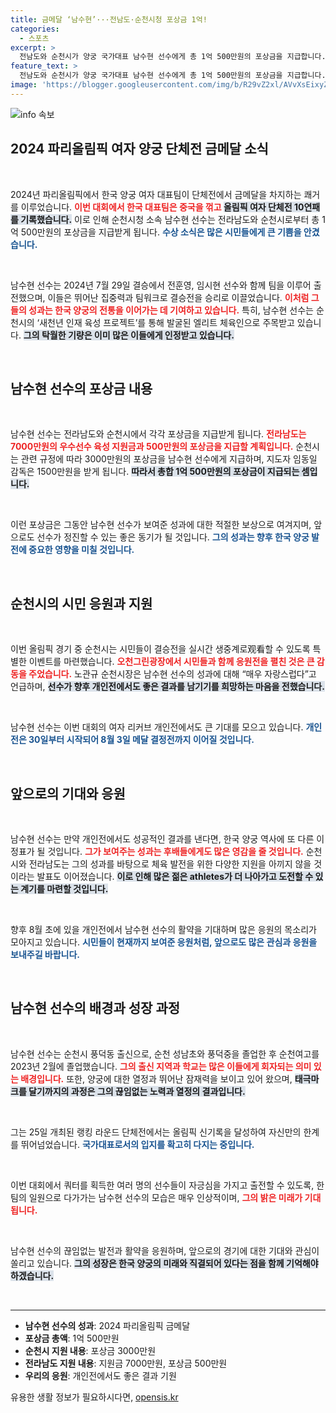 ```yaml
---
title: 금메달 ‘남수현’···전남도·순천시청 포상금 1억!
categories:
  - 스포츠
excerpt: >
  전남도와 순천시가 양궁 국가대표 남수현 선수에게 총 1억 500만원의 포상금을 지급합니다. 한국 여자 양궁팀, 올림픽 10연패 달성! 기대감을 모으는 남수현의 개인전 성과는?
feature_text: >
  전남도와 순천시가 양궁 국가대표 남수현 선수에게 총 1억 500만원의 포상금을 지급합니다. 한국 여자 양궁팀, 올림픽 10연패 달성! 기대감을 모으는 남수현의 개인전 성과는?
image: 'https://blogger.googleusercontent.com/img/b/R29vZ2xl/AVvXsEixyZcFfHzMRdzZMjFBmAUKJYCLCGyLL1o632UiGVXcaFdKo_bkvkuCioo0uUKlGfBVcT3P84aROyZIXSBEx3Aw5nCQ3pTgDom1WDC4m8eifvWiAmWEEVb4x6G_l8C0QH225ldMjyaFvpxGEBGNO37VmDTDMHGhJPq73UglMfDca1-0aw/s1600/blogspot.png'
---
```


<p><img src="https://blogger.googleusercontent.com/img/b/R29vZ2xl/AVvXsEixyZcFfHzMRdzZMjFBmAUKJYCLCGyLL1o632UiGVXcaFdKo_bkvkuCioo0uUKlGfBVcT3P84aROyZIXSBEx3Aw5nCQ3pTgDom1WDC4m8eifvWiAmWEEVb4x6G_l8C0QH225ldMjyaFvpxGEBGNO37VmDTDMHGhJPq73UglMfDca1-0aw/s1600/blogspot.png" alt="info 속보" /></p>

<h2 data-ke-size="size26">2024 파리올림픽 여자 양궁 단체전 금메달 소식</h2>

<p data-ke-size="size16">&nbsp;</p>

<p>2024년 파리올림픽에서 한국 양궁 여자 대표팀이 단체전에서 금메달을 차지하는 쾌거를 이루었습니다. <b><span style="color: #ee2323;">이번 대회에서 한국 대표팀은 중국을 꺾고 </span></b><b><span style="background-color: #21538527;">올림픽 여자 단체전 10연패를 기록했습니다.</span></b> 이로 인해 순천시청 소속 남수현 선수는 전라남도와 순천시로부터 총 1억 500만원의 포상금을 지급받게 됩니다. <b><span style="color: #1a5490;">수상 소식은 많은 시민들에게 큰 기쁨을 안겼습니다.</span></b></p>

<p data-ke-size="size16">&nbsp;</p>

<p>남수현 선수는 2024년 7월 29일 결승에서 전훈영, 임시현 선수와 함께 팀을 이루어 출전했으며, 이들은 뛰어난 집중력과 팀워크로 결승전을 승리로 이끌었습니다. <b><span style="color: #ee2323;">이처럼 그들의 성과는 한국 양궁의 전통을 이어가는 데 기여하고 있습니다.</span></b> 특히, 남수현 선수는 순천시의 ‘새천년 인재 육성 프로젝트’를 통해 발굴된 엘리트 체육인으로 주목받고 있습니다. <b><span style="background-color: #21538527;">그의 탁월한 기량은 이미 많은 이들에게 인정받고 있습니다.</span></b></p>

<p data-ke-size="size16">&nbsp;</p>

<h2 data-ke-size="size26">남수현 선수의 포상금 내용</h2>

<p data-ke-size="size16">&nbsp;</p>

<p>남수현 선수는 전라남도와 순천시에서 각각 포상금을 지급받게 됩니다. <b><span style="color: #ee2323;">전라남도는 7000만원의 우수선수 육성 지원금과 500만원의 포상금을 지급할 계획입니다.</span></b> 순천시는 관련 규정에 따라 3000만원의 포상금을 남수현 선수에게 지급하며, 지도자 임동일 감독은 1500만원을 받게 됩니다. <b><span style="background-color: #21538527;">따라서 총합 1억 500만원의 포상금이 지급되는 셈입니다.</span></b></p>

<p data-ke-size="size16">&nbsp;</p>

<p>이런 포상금은 그동안 남수현 선수가 보여준 성과에 대한 적절한 보상으로 여겨지며, 앞으로도 선수가 정진할 수 있는 좋은 동기가 될 것입니다. <b><span style="color: #1a5490;">그의 성과는 향후 한국 양궁 발전에 중요한 영향을 미칠 것입니다.</span></b></p>

<p data-ke-size="size16">&nbsp;</p>

<h2 data-ke-size="size26">순천시의 시민 응원과 지원</h2>

<p data-ke-size="size16">&nbsp;</p>

<p>이번 올림픽 경기 중 순천시는 시민들이 결승전을 실시간 생중계로观看할 수 있도록 특별한 이벤트를 마련했습니다. <b><span style="color: #ee2323;">오천그린광장에서 시민들과 함께 응원전을 펼친 것은 큰 감동을 주었습니다.</span></b> 노관규 순천시장은 남수현 선수의 성과에 대해 “매우 자랑스럽다”고 언급하며, <b><span style="background-color: #21538527;">선수가 향후 개인전에서도 좋은 결과를 남기기를 희망하는 마음을 전했습니다.</span></b></p>

<p data-ke-size="size16">&nbsp;</p>

<p>남수현 선수는 이번 대회의 여자 리커브 개인전에서도 큰 기대를 모으고 있습니다. <b><span style="color: #1a5490;">개인전은 30일부터 시작되어 8월 3일 메달 결정전까지 이어질 것입니다.</span></b></p>

<p data-ke-size="size16">&nbsp;</p>

<h2 data-ke-size="size26">앞으로의 기대와 응원</h2>

<p data-ke-size="size16">&nbsp;</p>

<p>남수현 선수는 만약 개인전에서도 성공적인 결과를 낸다면, 한국 양궁 역사에 또 다른 이정표가 될 것입니다. <b><span style="color: #ee2323;">그가 보여주는 성과는 후배들에게도 많은 영감을 줄 것입니다.</span></b> 순천시와 전라남도는 그의 성과를 바탕으로 체육 발전을 위한 다양한 지원을 아끼지 않을 것이라는 발표도 이어졌습니다. <b><span style="background-color: #21538527;">이로 인해 많은 젊은 athletes가 더 나아가고 도전할 수 있는 계기를 마련할 것입니다.</span></b></p>

<p data-ke-size="size16">&nbsp;</p>

<p>향후 8월 초에 있을 개인전에서 남수현 선수의 활약을 기대하며 많은 응원의 목소리가 모아지고 있습니다. <b><span style="color: #1a5490;">시민들이 현재까지 보여준 응원처럼, 앞으로도 많은 관심과 응원을 보내주길 바랍니다.</span></b> </p>

<p data-ke-size="size16">&nbsp;</p>

<h2 data-ke-size="size26">남수현 선수의 배경과 성장 과정</h2>

<p data-ke-size="size16">&nbsp;</p>

<p>남수현 선수는 순천시 풍덕동 출신으로, 순천 성남초와 풍덕중을 졸업한 후 순천여고를 2023년 2월에 졸업했습니다. <b><span style="color: #ee2323;">그의 출신 지역과 학교는 많은 이들에게 회자되는 의미 있는 배경입니다.</span></b> 또한, 양궁에 대한 열정과 뛰어난 잠재력을 보이고 있어 왔으며, <b><span style="background-color: #21538527;">태극마크를 달기까지의 과정은 그의 끊임없는 노력과 열정의 결과입니다.</span></b></p>

<p data-ke-size="size16">&nbsp;</p>

<p>그는 25일 개최된 랭킹 라운드 단체전에서는 올림픽 신기록을 달성하여 자신만의 한계를 뛰어넘었습니다. <b><span style="color: #1a5490;">국가대표로서의 입지를 확고히 다지는 중입니다.</span></b></p>

<p data-ke-size="size16">&nbsp;</p>

<p>이번 대회에서 쿼터를 획득한 여러 명의 선수들이 자긍심을 가지고 출전할 수 있도록, 한 팀의 일원으로 다가가는 남수현 선수의 모습은 매우 인상적이며, <b><span style="color: #ee2323;">그의 밝은 미래가 기대됩니다.</span></b> </p>

<p data-ke-size="size16">&nbsp;</p>

<p>남수현 선수의 끊임없는 발전과 활약을 응원하며, 앞으로의 경기에 대한 기대와 관심이 쏠리고 있습니다. <b><span style="background-color: #21538527;">그의 성장은 한국 양궁의 미래와 직결되어 있다는 점을 함께 기억해야 하겠습니다.</span></b> </p>

<p data-ke-size="size16">&nbsp;</p>

<hr>

<ul>
    <li><b>남수현 선수의 성과</b>: 2024 파리올림픽 금메달</li>
    <li><b>포상금 총액</b>: 1억 500만원</li>
    <li><b>순천시 지원 내용</b>: 포상금 3000만원</li>
    <li><b>전라남도 지원 내용</b>: 지원금 7000만원, 포상금 500만원</li>
    <li><b>우리의 응원</b>: 개인전에서도 좋은 결과 기원</li>
</ul>
유용한 생활 정보가 필요하시다면, <a href="https://opensis.kr" rel="dofollow">opensis.kr</a>


